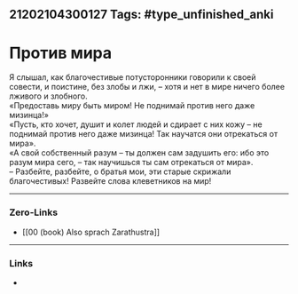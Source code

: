 21202104300127
Tags: #type_unfinished_anki
---
# Против мира

Я слышал, как благочестивые потусторонники говорили к своей совести, и поистине, без злобы и лжи, – хотя и нет в мире ничего более лживого и злобного. <br>«Предоставь миру быть миром! Не поднимай против него даже мизинца!» <br>«Пусть, кто хочет, душит и колет людей и сдирает с них кожу – не поднимай против него даже мизинца! Так научатся они отрекаться от мира». <br>«А свой собственный разум – ты должен сам задушить его: ибо это разум мира сего, – так научишься ты сам отрекаться от мира». <br>– Разбейте, разбейте, о братья мои, эти старые скрижали благочестивых! Развейте слова клеветников на мир!

---
### Zero-Links
- [[00 (book) Also sprach Zarathustra]]
---
### Links
-